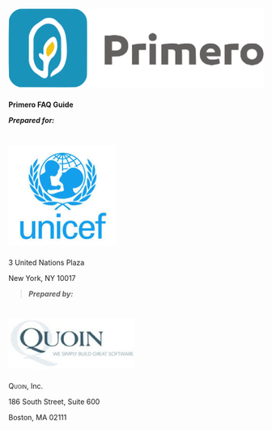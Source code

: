 ![](img/image07.png)
==========================

**Primero FAQ Guide**


***Prepared for:***

![](img/image03.png)
==========================

3 United Nations Plaza

New York, NY 10017



> ***Prepared by:***

![](img/image01.png)
==========================

<span style="font-variant:small-caps;">Quoin</span>, Inc.

186 South Street, Suite 600

Boston, MA 02111
